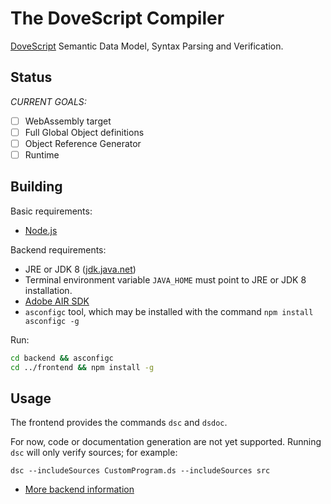 # The DoveScript Compiler

[DoveScript](https://github.com/dovescript/DeveloperNetwork#demonstration) Semantic Data Model, Syntax Parsing and Verification.

## Status

_CURRENT GOALS:_

- [ ] WebAssembly target
- [ ] Full Global Object definitions
- [ ] Object Reference Generator
- [ ] Runtime

## Building

Basic requirements:
- [Node.js](https://nodejs.org)

Backend requirements:
- JRE or JDK 8 ([jdk.java.net](https://jdk.java.net))
- Terminal environment variable `JAVA_HOME` must point to JRE or JDK 8 installation.
- [Adobe AIR SDK](http://airsdk.harman.com/download)
- `asconfigc` tool, which may be installed with the command `npm install asconfigc -g`

Run:

```sh
cd backend && asconfigc
cd ../frontend && npm install -g
```

## Usage

The frontend provides the commands `dsc` and `dsdoc`.

For now, code or documentation generation are not yet supported. Running `dsc` will only verify sources; for example:

```
dsc --includeSources CustomProgram.ds --includeSources src
```

- [More backend information](backend/README.md)
